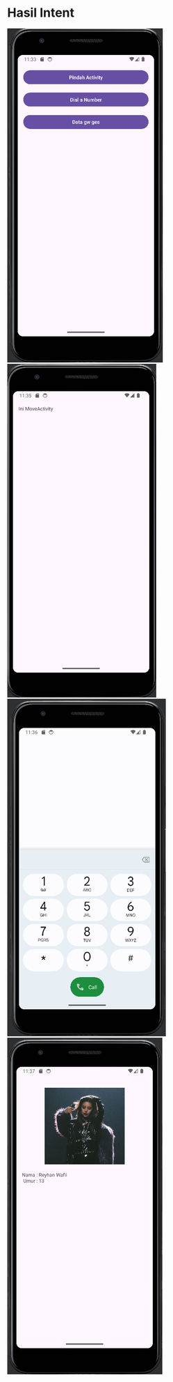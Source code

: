 # Hasil Intent



![alt text](/intenthome.png)
![alt text](/intent1.png)
![alt text](/intent2.png)
![alt text](/intent3.png)
